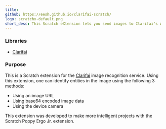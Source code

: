 ```yaml
---
title:
github: https://eesh.github.io/clarifai-scratch/
logo: scratchx-default.png
short_desc: This Scratch eXtension lets you send images to Clarifai's AI service and get details like the context of the image or perform classification/prediction.
---
```


### Libraries

* <a href="https://www.clarifai.com">Clarifai</a>

### Purpose

This is a Scratch extension for the <a href="https://www.clarifai.com">Clarifai</a> image recognition service. Using this extension, one can identify entities in the image using the following 3 methods:

* Using an image URL
* Using base64 encoded image data
* Using the device camera

This extension was developed to make more intelligent projects with the Scratch Poppy Ergo Jr. extension.
